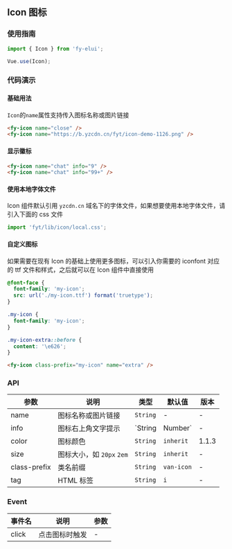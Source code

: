 ## Icon 图标

### 使用指南
``` javascript
import { Icon } from 'fy-elui';

Vue.use(Icon);
```

### 代码演示

#### 基础用法

`Icon`的`name`属性支持传入图标名称或图片链接

```html
<fy-icon name="close" />
<fy-icon name="https://b.yzcdn.cn/fyt/icon-demo-1126.png" />
```

#### 显示徽标

```html
<fy-icon name="chat" info="9" />
<fy-icon name="chat" info="99+" />
```

#### 使用本地字体文件

Icon 组件默认引用 `yzcdn.cn` 域名下的字体文件，如果想要使用本地字体文件，请引入下面的 css 文件

```javascript
import 'fyt/lib/icon/local.css';
```

#### 自定义图标

如果需要在现有 Icon 的基础上使用更多图标，可以引入你需要的 iconfont 对应的 ttf 文件和样式，之后就可以在 Icon 组件中直接使用

```css
@font-face {
  font-family: 'my-icon';
  src: url('./my-icon.ttf') format('truetype');
}

.my-icon {
  font-family: 'my-icon';
}

.my-icon-extra::before {
  content: '\e626';
}
```

```html
<fy-icon class-prefix="my-icon" name="extra" />
```

### API

| 参数 | 说明 | 类型 | 默认值 | 版本 |
|------|------|------|------|------|
| name | 图标名称或图片链接 | `String` | - | - |
| info | 图标右上角文字提示 | `String | Number` | - | - |
| color | 图标颜色 | `String` | `inherit` | 1.1.3 |
| size | 图标大小，如 `20px` `2em` | `String` | `inherit` | - |
| class-prefix | 类名前缀 | `String` | `van-icon` | - |
| tag | HTML 标签 | `String` | `i` | - |

### Event

| 事件名 | 说明 | 参数 |
|------|------|------|
| click | 点击图标时触发 | - |
